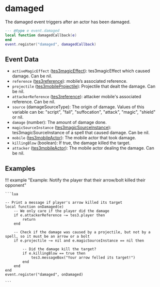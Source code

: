 # damaged

The damaged event triggers after an actor has been damaged.

```lua
--- @type e event.damaged
local function damagedCallback(e)
end
event.register("damaged", damagedCallback)
```

## Event Data

* `activeMagicEffect` ([tes3magicEffect](../../types/tes3magicEffect)): tes3magicEffect which caused damage. Can be nil.
* `reference` ([tes3reference](../../types/tes3reference)): mobile’s associated reference.
* `projectile` ([tes3mobileProjectile](../../types/tes3mobileProjectile)): Projectile that dealt the damage. Can be nil.
* `attackerReference` ([tes3reference](../../types/tes3reference)): attacker mobile's associated reference. Can be nil.
* `source` (damageSourceType): The origin of damage. Values of this variable can be: "script", "fall", "suffocation", "attack", "magic", "shield" or nil.
* `damage` (number): The amount of damage done.
* `magicSourceInstance` ([tes3magicSourceInstance](../../types/tes3magicSourceInstance)): tes3magicSourceInstance of a spell that caused damage. Can be nil.
* `mobile` ([tes3mobileActor](../../types/tes3mobileActor)): The mobile actor that took damage.
* `killingBlow` (boolean): If true, the damage killed the target.
* `attacker` ([tes3mobileActor](../../types/tes3mobileActor)): The mobile actor dealing the damage. Can be nil.

## Examples

!!! example "Example: Notify the player that their arrow/bolt killed their opponent"

	```lua
	
	-- Print a message if player's arrow killed its target
	local function onDamaged(e)
	    -- We only care if the player did the damage
	    if e.attackerReference ~= tes3.player then
	        return
	    end
	
	    -- Check if the damage was caused by a projectile, but not by a spell, so it must be an arrow or a bolt
	    if e.projectile ~= nil and e.magicSourceInstance == nil then
	
	        -- Did the damage kill the target?
	        if e.killingBlow == true then
	            tes3.messageBox("Your arrow felled its target!")
	        end
	    end
	end
	event.register("damaged", onDamaged)

	```

